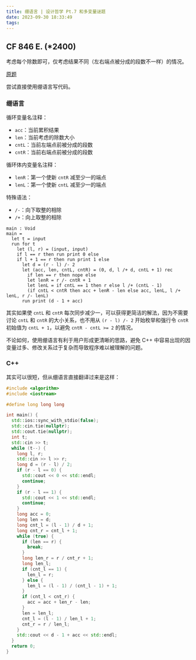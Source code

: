 ```yaml
---
title: 绷语言 | 设计哲学 Pt.7 和多变量谜题
date: 2023-09-30 18:33:49
tags:
---
```


## CF 846 E. (*2400)

考虑每个除数即可，仅考虑结果不同（左右端点被分成的段数不一样）的情况。

[原题](https://codeforces.com/contest/1780/problem/E)

尝试直接使用绷语言写代码。

### 绷语言

循环变量名注释：

- `acc`：当前累积结果
- `len`：当前考虑的除数大小
- `cntL`：当前左端点前被分成的段数
- `cntR`：当前右端点前被分成的段数

循环体内变量名注释：

- `lenR`：第一个使新 `cntR` 减至少一的端点
- `lenL`：第一个使新 `cntL` 减至少一的端点

特殊语法：

- `/-`：向下取整的相除
- `/+`：向上取整的相除

```
main : Void
main =
  let t = input
  run for t
    let (l, r) = (input, input)
    if l == r then run print 0 else
    if l + 1 == r then run print 1 else
      let d = (r - l) /- 2
      let (acc, len, cntL, cntR) = (0, d, l /+ d, cntL + 1) rec
        if len == r then nope else
        let lenR = r /- cntR + 1
        let lenL = if cntL == 1 then r else l /+ (cntL - 1)
        (if cntL < cntR then acc + lenR - len else acc, lenL, l /+ lenL, r /- lenL)
      run print (d - 1 + acc)
```

其实如果使 `cntL` 和 `cntR` 每次同步减少一，可以获得更简洁的解法，因为不需要讨论 `cntL` 和 `cntR` 的大小关系，也不用从 `(r - l) /- 2` 开始枚举和强行令 `cntR` 初始值为 `cntL + 1`，以避免 `cntR - cntL >= 2` 的情况。

不论如何，使用绷语言有利于用户形成更清晰的思路，避免 C++ 中容易出现的因变量过多、修改关系过于复杂而导致程序难以被理解的问题。

### C++

其实可以很短，但从绷语言直接翻译过来是这样：

```cpp
#include <algorithm>
#include <iostream>

#define long long long

int main() {
  std::ios::sync_with_stdio(false);
  std::cin.tie(nullptr);
  std::cout.tie(nullptr);
  int t;
  std::cin >> t;
  while (t--) {
    long l, r;
    std::cin >> l >> r;
    long d = (r - l) / 2;
    if (r - l == 0) {
      std::cout << 0 << std::endl;
      continue;
    }
    if (r - l == 1) {
      std::cout << 1 << std::endl;
      continue;
    }
    long acc = 0;
    long len = d;
    long cnt_l = (l - 1) / d + 1;
    long cnt_r = cnt_l + 1;
    while (true) {
      if (len == r) {
        break;
      }
      long len_r = r / cnt_r + 1;
      long len_l;
      if (cnt_l == 1) {
        len_l = r;
      } else {
        len_l = (l - 1) / (cnt_l - 1) + 1;
      }
      if (cnt_l < cnt_r) {
        acc = acc + len_r - len;
      }
      len = len_l;
      cnt_l = (l - 1) / len_l + 1;
      cnt_r = r / len_l;
    }
    std::cout << d - 1 + acc << std::endl;
  }
  return 0;
}
```
